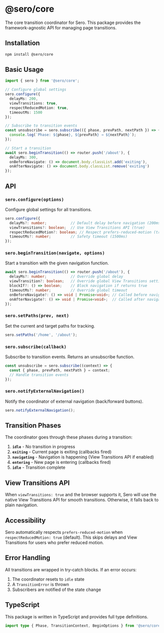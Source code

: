# @sero/core

The core transition coordinator for Sero. This package provides the framework-agnostic API for managing page transitions.

## Installation

```bash
npm install @sero/core
```

## Basic Usage

```ts
import { sero } from '@sero/core';

// Configure global settings
sero.configure({
  delayMs: 200,
  viewTransitions: true,
  respectReducedMotion: true,
  timeoutMs: 1500
});

// Subscribe to transition events
const unsubscribe = sero.subscribe(({ phase, prevPath, nextPath }) => {
  console.log(`Phase: ${phase}, ${prevPath} → ${nextPath}`);
});

// Start a transition
await sero.beginTransition(() => router.push('/about'), {
  delayMs: 300,
  onBeforeNavigate: () => document.body.classList.add('exiting'),
  onAfterNavigate: () => document.body.classList.remove('exiting')
});
```

## API

### `sero.configure(options)`

Configure global settings for all transitions.

```ts
sero.configure({
  delayMs?: number;           // Default delay before navigation (200ms)
  viewTransitions?: boolean;  // Use View Transitions API (true)
  respectReducedMotion?: boolean; // Respect prefers-reduced-motion (true)
  timeoutMs?: number;         // Safety timeout (1500ms)
});
```

### `sero.beginTransition(navigate, options)`

Start a transition with the given navigation function.

```ts
await sero.beginTransition(() => router.push('/about'), {
  delayMs?: number;           // Override global delay
  viewTransition?: boolean;   // Override global View Transitions setting
  blockIf?: () => boolean;    // Block navigation if returns true
  timeoutMs?: number;         // Override global timeout
  onBeforeNavigate?: () => void | Promise<void>; // Called before navigation
  onAfterNavigate?: () => void | Promise<void>;  // Called after navigation
});
```

### `sero.setPaths(prev, next)`

Set the current and target paths for tracking.

```ts
sero.setPaths('/home', '/about');
```

### `sero.subscribe(callback)`

Subscribe to transition events. Returns an unsubscribe function.

```ts
const unsubscribe = sero.subscribe((context) => {
  const { phase, prevPath, nextPath } = context;
  // Handle transition events
});
```

### `sero.notifyExternalNavigation()`

Notify the coordinator of external navigation (back/forward buttons).

```ts
sero.notifyExternalNavigation();
```

## Transition Phases

The coordinator goes through these phases during a transition:

1. **`idle`** - No transition in progress
2. **`exiting`** - Current page is exiting (callbacks fired)
3. **`navigating`** - Navigation is happening (View Transitions API if enabled)
4. **`entering`** - New page is entering (callbacks fired)
5. **`idle`** - Transition complete

## View Transitions API

When `viewTransitions: true` and the browser supports it, Sero will use the native View Transitions API for smooth transitions. Otherwise, it falls back to plain navigation.

## Accessibility

Sero automatically respects `prefers-reduced-motion` when `respectReducedMotion: true` (default). This skips delays and View Transitions for users who prefer reduced motion.

## Error Handling

All transitions are wrapped in try-catch blocks. If an error occurs:

1. The coordinator resets to `idle` state
2. A `TransitionError` is thrown
3. Subscribers are notified of the state change

## TypeScript

This package is written in TypeScript and provides full type definitions.

```ts
import type { Phase, TransitionContext, BeginOptions } from '@sero/core';
```